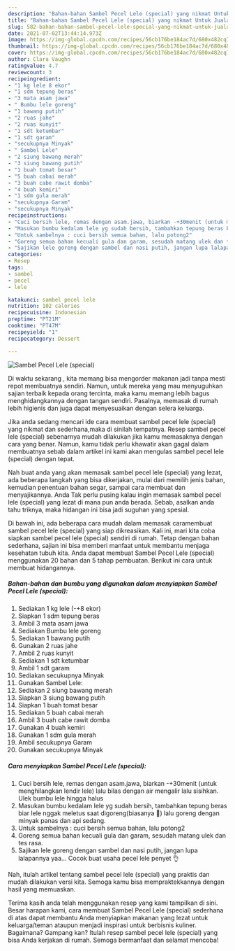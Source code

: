 ```yaml
---
description: "Bahan-bahan Sambel Pecel Lele (special) yang nikmat Untuk Jualan"
title: "Bahan-bahan Sambel Pecel Lele (special) yang nikmat Untuk Jualan"
slug: 582-bahan-bahan-sambel-pecel-lele-special-yang-nikmat-untuk-jualan
date: 2021-07-02T13:44:14.973Z
image: https://img-global.cpcdn.com/recipes/56cb176be184ac7d/680x482cq70/sambel-pecel-lele-special-foto-resep-utama.jpg
thumbnail: https://img-global.cpcdn.com/recipes/56cb176be184ac7d/680x482cq70/sambel-pecel-lele-special-foto-resep-utama.jpg
cover: https://img-global.cpcdn.com/recipes/56cb176be184ac7d/680x482cq70/sambel-pecel-lele-special-foto-resep-utama.jpg
author: Clara Vaughn
ratingvalue: 4.7
reviewcount: 3
recipeingredient:
- "1 kg lele 8 ekor"
- "1 sdm tepung beras"
- "3 mata asam jawa"
- " Bumbu lele goreng"
- "1 bawang putih"
- "2 ruas jahe"
- "2 ruas kunyit"
- "1 sdt ketumbar"
- "1 sdt garam"
- "secukupnya Minyak"
- " Sambel Lele"
- "2 siung bawang merah"
- "3 siung bawang putih"
- "1 buah tomat besar"
- "5 buah cabai merah"
- "3 buah cabe rawit domba"
- "4 buah kemiri"
- "1 sdm gula merah"
- "secukupnya Garam"
- "secukupnya Minyak"
recipeinstructions:
- "Cuci bersih lele, remas dengan asam.jawa, biarkan -+30menit (untuk menghilangkan lendir lele) lalu bilas dengan air mengalir lalu sisihkan. Ulek bumbu lele hingga halus"
- "Masukan bumbu kedalam lele yg sudah bersih, tambahkan tepung beras biar lele nggak meletus saat digoreng(biasanya 😬) lalu goreng dengan minyak panas dan api sedang."
- "Untuk sambelnya : cuci bersih semua bahan, lalu potong2"
- "Goreng semua bahan kecuali gula dan garam, sesudah matang ulek dan tes rasa."
- "Sajikan lele goreng dengan sambel dan nasi putih, jangan lupa lalapannya yaa... Cocok buat usaha pecel lele penyet 👌"
categories:
- Resep
tags:
- sambel
- pecel
- lele

katakunci: sambel pecel lele 
nutrition: 102 calories
recipecuisine: Indonesian
preptime: "PT21M"
cooktime: "PT47M"
recipeyield: "1"
recipecategory: Dessert

---
```



![Sambel Pecel Lele (special)](https://img-global.cpcdn.com/recipes/56cb176be184ac7d/680x482cq70/sambel-pecel-lele-special-foto-resep-utama.jpg)

Di waktu  sekarang , kita memang bisa mengorder makanan jadi tanpa mesti repot membuatnya sendiri. Namun, untuk mereka yang mau menyuguhkan sajian terbaik kepada orang tercinta, maka kamu memang lebih bagus menghidangkannya dengan tangan sendiri. Pasalnya, memasak di rumah lebih higienis dan juga dapat menyesuaikan dengan selera keluarga.

Jika anda sedang mencari ide cara membuat sambel pecel lele (special) yang nikmat dan sederhana,maka di sinilah tempatnya. Resep sambel pecel lele (special)  sebenarnya mudah dilakukan jika kamu memasaknya dengan cara yang benar. Namun, kamu tidak perlu khawatir akan gagal dalam membuatnya 
sebab dalam artikel ini kami akan mengulas sambel pecel lele (special) dengan tepat.  



Nah buat anda yang akan memasak sambel pecel lele (special) yang lezat, ada beberapa langkah yang bisa dikerjakan, mulai dari memilih jenis bahan, kemudian penentuan bahan segar, sampai cara membuat dan menyajikannya. Anda Tak perlu pusing kalau ingin memasak sambel pecel lele (special) yang lezat di mana pun anda berada. Sebab, asalkan anda  tahu triknya, maka hidangan ini bisa jadi suguhan yang spesial.

Di bawah ini, ada beberapa cara mudah dalam memasak caramembuat sambel pecel lele (special) yang siap dikreasikan. Kali ini, mari kita coba siapkan sambel pecel lele (special) sendiri di rumah. Tetap dengan bahan sederhana, sajian ini bisa memberi manfaat untuk membantu menjaga kesehatan tubuh kita. Anda dapat membuat Sambel Pecel Lele (special) menggunakan 20 bahan dan 5 tahap pembuatan. Berikut ini cara untuk membuat hidangannya.

<!--inarticleads1-->

##### Bahan-bahan dan bumbu yang digunakan dalam menyiapkan Sambel Pecel Lele (special):

1. Sediakan 1 kg lele (-+8 ekor)
1. Siapkan 1 sdm tepung beras
1. Ambil 3 mata asam jawa
1. Sediakan  Bumbu lele goreng
1. Sediakan 1 bawang putih
1. Gunakan 2 ruas jahe
1. Ambil 2 ruas kunyit
1. Sediakan 1 sdt ketumbar
1. Ambil 1 sdt garam
1. Sediakan secukupnya Minyak
1. Gunakan  Sambel Lele:
1. Sediakan 2 siung bawang merah
1. Siapkan 3 siung bawang putih
1. Siapkan 1 buah tomat besar
1. Sediakan 5 buah cabai merah
1. Ambil 3 buah cabe rawit domba
1. Gunakan 4 buah kemiri
1. Gunakan 1 sdm gula merah
1. Ambil secukupnya Garam
1. Gunakan secukupnya Minyak




<!--inarticleads2-->

##### Cara menyiapkan Sambel Pecel Lele (special):

1. Cuci bersih lele, remas dengan asam.jawa, biarkan -+30menit (untuk menghilangkan lendir lele) lalu bilas dengan air mengalir lalu sisihkan. Ulek bumbu lele hingga halus
1. Masukan bumbu kedalam lele yg sudah bersih, tambahkan tepung beras biar lele nggak meletus saat digoreng(biasanya 😬) lalu goreng dengan minyak panas dan api sedang.
1. Untuk sambelnya : cuci bersih semua bahan, lalu potong2
1. Goreng semua bahan kecuali gula dan garam, sesudah matang ulek dan tes rasa.
1. Sajikan lele goreng dengan sambel dan nasi putih, jangan lupa lalapannya yaa... Cocok buat usaha pecel lele penyet 👌




Nah, itulah artikel tentang  sambel pecel lele (special)  yang praktis dan mudah dilakukan versi kita. Semoga kamu bisa mempraktekkannya dengan hasil yang memuaskan. 

Terima kasih anda telah menggunakan resep yang kami tampilkan di sini. Besar harapan kami, cara membuat  Sambel Pecel Lele (special) sederhana di atas dapat membantu Anda menyiapkan makanan yang lezat untuk keluarga/teman ataupun menjadi inspirasi untuk berbisnis kuliner. Bagaimana? Gampang kan? Itulah resep sambel pecel lele (special) yang bisa Anda kerjakan di rumah. Semoga bermanfaat dan selamat mencoba!

